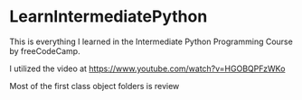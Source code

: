 # LearnIntermediatePython

This is everything I learned in the Intermediate Python Programming Course by freeCodeCamp.

I utilized the video at https://www.youtube.com/watch?v=HGOBQPFzWKo

Most of the first class object folders is review
